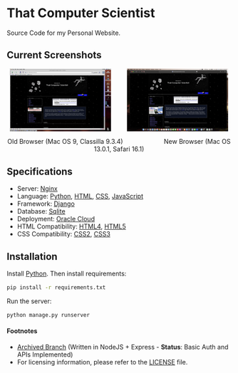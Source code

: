 # That Computer Scientist
Source Code for my Personal Website.

## Current Screenshots

<p align="center">
    <img align="top" width="45%" src="https://github.com/luciferreeves/thatcomputerscientist/raw/main/static/images/current/old.png" alt="Old Browser">
    &emsp;&emsp;
    <img align="top" width="45%"  src="https://github.com/luciferreeves/thatcomputerscientist/raw/main/static/images/current/new.png" alt="New Browser">
</p>
<p align="center">
    Old Browser (Mac OS 9, Classilla 9.3.4)
    &emsp;&emsp;&emsp;&emsp;&emsp;&emsp;
    New Browser (Mac OS 13.0.1, Safari 16.1)
</p>

## Specifications
- Server: [Nginx](https://www.nginx.com/)
- Language: [Python](https://www.python.org/), [HTML](https://www.w3schools.com/html/), [CSS](https://www.w3schools.com/css/), [JavaScript](https://www.javascript.com/)
- Framework: [Django](https://www.djangoproject.com/)
- Database: [Sqlite](https://www.sqlite.org/index.html)
- Deployment: [Oracle Cloud](https://www.oracle.com/cloud/)
- HTML Compatibility: [HTML4](https://www.w3.org/TR/html4/), [HTML5](https://www.w3.org/TR/html5/)
- CSS Compatibility: [CSS2](https://www.w3.org/TR/CSS2/), [CSS3](https://www.w3.org/TR/CSS3/)

## Installation
Install [Python](https://www.python.org/downloads/). Then install requirements:
```bash
pip install -r requirements.txt
```

Run the server:
```bash
python manage.py runserver
```

<!-- Footnotes -->
#### Footnotes

- [Archived Branch](https://github.com/luciferreeves/thatcomputerscientist/tree/archived) (Written in NodeJS + Express - **Status**: Basic Auth and APIs Implemented)
- For licensing information, please refer to the [LICENSE](LICENSE) file.

